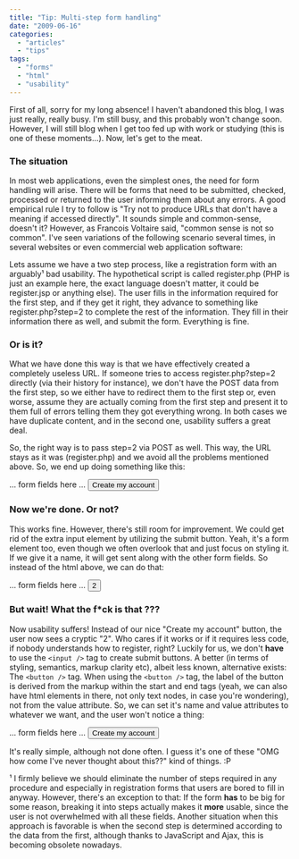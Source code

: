 ```yaml
---
title: "Tip: Multi-step form handling"
date: "2009-06-16"
categories: 
  - "articles"
  - "tips"
tags: 
  - "forms"
  - "html"
  - "usability"
---
```


First of all, sorry for my long absence! I haven't abandoned this blog, I was just really, really busy. I'm still busy, and this probably won't change soon. However, I will still blog when I get too fed up with work or studying (this is one of these moments...). Now, let's get to the meat.

### The situation

In most web applications, even the simplest ones, the need for form handling will arise. There will be forms that need to be submitted, checked, processed or returned to the user informing them about any errors. A good empirical rule I try to follow is "Try not to produce URLs that don't have a meaning if accessed directly". It sounds simple and common-sense, doesn't it? However, as Francois Voltaire said, "common sense is not so common". I've seen variations of the following scenario several times, in several websites or even commercial web application software:

Lets assume we have a two step process, like a registration form with an arguably¹ bad usability. The hypothetical script is called register.php (PHP is just an example here, the exact language doesn't matter, it could be register.jsp or anything else). The user fills in the information required for the first step, and if they get it right, they advance to something like register.php?step=2 to complete the rest of the information. They fill in their information there as well, and submit the form. Everything is fine.

### Or is it?

What we have done this way is that we have effectively created a completely useless URL. If someone tries to access register.php?step=2 directly (via their history for instance), we don't have the POST data from the first step, so we either have to redirect them to the first step or, even worse, assume they are actually coming from the first step and present it to them full of errors telling them they got everything wrong. In both cases we have duplicate content, and in the second one, usability suffers a great deal.

So, the right way is to pass step=2 via POST as well. This way, the URL stays as it was (register.php) and we avoid all the problems mentioned above. So, we end up doing something like this:

... form fields here ...
<input type="hidden" name="step" value="2" />
<input type="submit" value="Create my account" />

### Now we're done. Or not?

This works fine. However, there's still room for improvement. We could get rid of the extra input element by utilizing the submit button. Yeah, it's a form element too, even though we often overlook that and just focus on styling it. If we give it a name, it will get sent along with the other form fields. So instead of the html above, we can do that:

... form fields here ...
<input type="submit" name="step" value="2" />

### But wait! What the f\*ck is that ???

Now usability suffers! Instead of our nice "Create my account" button, the user now sees a cryptic "2". Who cares if it works or if it requires less code, if nobody understands how to register, right? Luckily for us, we don't **have** to use the `<input />` tag to create submit buttons. A better (in terms of styling, semantics, markup clarity etc), albeit less known, alternative exists: The `<button />` tag. When using the `<button />` tag, the label of the button is derived from the markup within the start and end tags (yeah, we can also have html elements in there, not only text nodes, in case you're wondering), not from the value attribute. So, we can set it's name and value attributes to whatever we want, and the user won't notice a thing:

... form fields here ...
<button type="submit" name="step" value="2">Create my account</button>

It's really simple, although not done often. I guess it's one of these "OMG how come I've never thought about this??" kind of things. :P

¹ I firmly believe we should eliminate the number of steps required in any procedure and especially in registration forms that users are bored to fill in anyway. However, there's an exception to that: If the form **has** to be big for some reason, breaking it into steps actually makes it **more** usable, since the user is not overwhelmed with all these fields. Another situation when this approach is favorable is when the second step is determined according to the data from the first, although thanks to JavaScript and Ajax, this is becoming obsolete nowadays.
